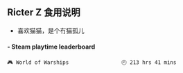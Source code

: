 ## Ricter Z 食用说明
- 喜欢猫猫，是个冇猫孤儿

<!-- steam-box start -->
#### - Steam playtime leaderboard
```text
🎮 World of Warships                 🕘 213 hrs 41 mins
```
<!-- Powered by https://github.com/YouEclipse/steam-box . -->
<!-- steam-box end -->
